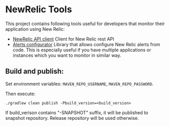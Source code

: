 # NewRelic Tools

This project contains following tools useful for developers that monitor their application using New Relic:
- [NewRelic API client](api-client/)
  Client for New Relic rest API
- [Alerts configurator](alerts-configurator/)
  Library that allows configure New Relic alerts from code. This is especially useful if you have multiple applications or instances which you want to monitor in similar way.

## Build and publish:

Set environment variables: `MAVEN_REPO_USERNAME`, `MAVEN_REPO_PASSWORD`.

Then execute:

```
./gradlew clean publish -Pbuild_version=<build_version>
```
If build_verison contains "-SNAPSHOT" suffix, it will be published to snapshot repository. Release repository will be used otherwise.
